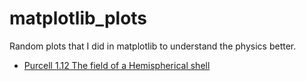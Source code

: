 matplotlib_plots
================

Random plots that I did in matplotlib to understand the physics better.
- [Purcell 1.12 The field of a Hemispherical shell](http://nbviewer.ipython.org/github/dorislee0309/matplotlib_plots/blob/master/hemisphericalshellField.ipynb?create=1)

